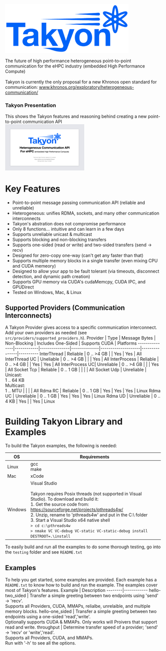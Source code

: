 <img src="docs/Takyon_Logo.png" alt="Logo" style="width:400px;"/>

The future of high performance heterogeneous point-to-point communication for the eHPC industry (embedded High Performance Compute)<br><br>
Takyon is currently the only proposal for a new Khronos open standard for communication: www.khronos.org/exploratory/heterogeneous-communication/<br>

### Takyon Presentation
This shows the Takyon features and reasoning behind creating a new point-to-point communication API<br>
<a href="Takyon_Introduction.pdf">
  <img src="docs/presentation_icon.png" alt="Takyon Introduction" width="256" height="149">
</a>
<br>

# Key Features
- Point-to-point message passing communication API (reliable and unreliable)
- Heterogeneous: unifies RDMA, sockets, and many other communication interconnects
- Takyon's abstration does not compromise performance
- Only 8 functions... intuitive and can learn in a few days
- Supports unreliable unicast & multicast
- Supports blocking and non-blocking transfers
- Supports one-sided (read or write) and two-sided transfers (send -> recv)
- Designed for zero-copy one-way (can't get any faster than that)
- Supports multiple memory blocks in a single transfer (even mixing CPU and CUDA memeory)
- Designed to allow your app to be fault tolerant (via timeouts, disconnect detection, and dynamic path creation)
- Supports GPU memory via CUDA's cudaMemcpy, CUDA IPC, and GPUDirect
- Tested on Windows, Mac, & Linux

## Supported Providers (Communication Interconnects)
A Takyon Provider gives access to a specific communication interconnect.<br>
Add your own providers as needed (see ```src/providers/supported_providers.h```).
Provider       | Type       | Message Bytes | Non-Blocking | Includes One-Sided | Supports CUDA | Platforms
---------------|------------|---------------|--------------|--------------------|---------------|----------
InterThread    | Reliable   | 0 .. >4 GB    |              | Yes                | Yes           | All
InterThread UC | Uneliable  | 0 .. >4 GB    |              |                    | Yes           | All
InterProcess   | Reliable   | 0 .. >4 GB    |              | Yes                | Yes           | All
InterProcess UC| Unreliable | 0 .. >4 GB    |              |                    | Yes           | All
Socket Tcp     | Reliable   | 0 .. 1 GB     |              |                    |               | All
Socket Udp     | Unreliable | Unicast:<br>1 .. 64 KB<br>Multicast:<br>1 .. MTU |     |   |      | All
Rdma RC        | Reliable   | 0 .. 1 GB     | Yes          | Yes                | Yes           | Linux
Rdma UC        | Unreliable | 0 .. 1 GB     | Yes          | Yes                | Yes           | Linux
Rdma UD        | Unreliable | 0 .. 4 KB     | Yes          |                    | Yes           | Linux

# Building Takyon Library and Examples
To build the Takyon examples, the following is needed:

OS | Requirements
--------|------------
Linux | gcc <br> make
Mac | xCode
Windows | Visual Studio<br><br> Takyon requires Posix threads (not supported in Visual Studio). To download and build it:<br> 1. Get the source code from: https://sourceforge.net/projects/pthreads4w/ <br> 2. Unzip, rename to 'pthreads4w' and put in the C:\ folder <br> 3. Start a Visual Studio x64 native shell <br> ```> cd c:\pthreads4w``` <br> ```> nmake VC VC-debug VC-static VC-static-debug install DESTROOT=.\install```

To easily build and run all the examples to do some thorough testing, go into the ```testing``` folder and see ```README.txt```

## Examples
To help you get started, some examples are provided. Each example has a ```README.txt``` to know how to build and run the example. The examples cover most of Takyon's features.
Example | Description
--------|------------
hello-two_sided | Transfer a simple greeting between two endpoints using 'send' -> 'recv'.<br>Supports all Providers, CUDA, MMAPs, relialbe, unrelaible, and multiple memory blocks.
hello-one_sided | Transfer a simple greeting between two endpoints using a one-sided 'read','write'.<br>Optionally supports CUDA & MMAPs. Only works will Proivers that support read and write.
throughput | Determine transfer speed of a provider; 'send' -> 'recv' or 'write','read'.<br>Supports all Providers, CUDA, and MMAPs.<br>Run with '-h' to see all the options.
